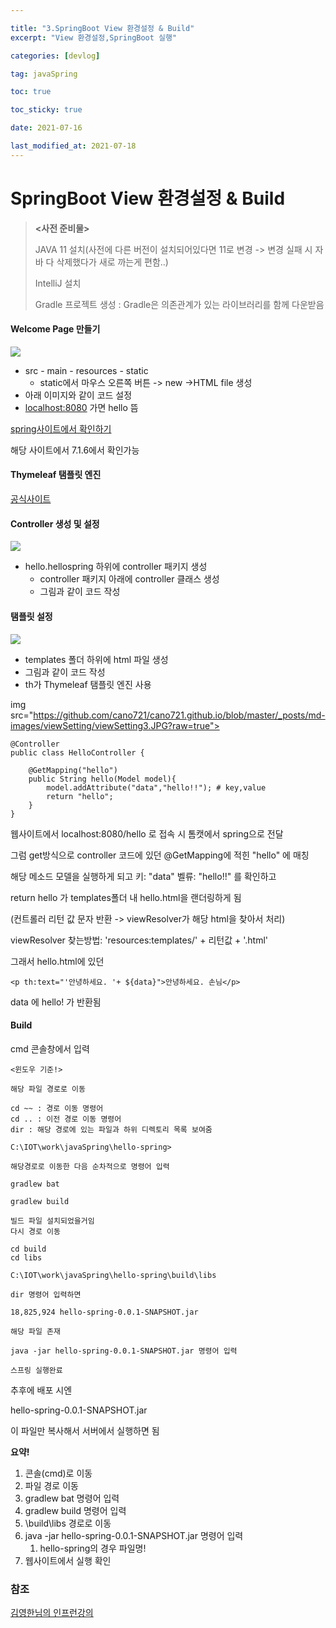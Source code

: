 ```yaml
---

title: "3.SpringBoot View 환경설정 & Build"
excerpt: "View 환경설정,SpringBoot 실행"

categories: [devlog]

tag: javaSpring

toc: true

toc_sticky: true

date: 2021-07-16

last_modified_at: 2021-07-18
---
```




# SpringBoot View 환경설정 & Build

> **<사전 준비물>**
>
> JAVA 11 설치(사전에 다른 버전이 설치되어있다면 11로 변경 -> 변경 실패 시 자바 다 삭제했다가 새로 까는게 편함..)
>
> IntelliJ 설치
>
> Gradle 프로젝트 생성 : Gradle은 의존관계가 있는 라이브러리를 함께 다운받음





#### Welcome Page 만들기



<img src="https://github.com/cano721/cano721.github.io/blob/master/_posts/md-images/viewSetting/viewSetting1.JPG?raw=true">

 

* src - main - resources - static
  * static에서 마우스 오른쪽 버튼 -> new ->HTML file 생성
* 아래 이미지와 같이 코드 설정
* [localhost:8080](localhost:8080) 가면 hello 뜸



[spring사이트에서 확인하기](https://docs.spring.io/spring-boot/docs/current/reference/html/features.html#features.developing-web-applications)

해당 사이트에서 7.1.6에서 확인가능



#### Thymeleaf 탬플릿 엔진

[공식사이트](https://www.thymeleaf.org/)



#### Controller 생성 및 설정

<img src="https://github.com/cano721/cano721.github.io/blob/master/_posts/md-images/viewSetting/viewSetting2.JPG?raw=true">

* hello.hellospring 하위에 controller 패키지 생성
  * controller 패키지 아래에 controller 클래스 생성
  * 그림과 같이 코드 작성



#### 탬플릿 설정

<img src="https://github.com/cano721/cano721.github.io/blob/master/_posts/md-images/viewSetting/viewSetting4.JPG?raw=true">

* templates 폴더 하위에 html 파일 생성
* 그림과 같이 코드 작성
* th가 Thymeleaf 탬플릿 엔진 사용



img src="https://github.com/cano721/cano721.github.io/blob/master/_posts/md-images/viewSetting/viewSetting3.JPG?raw=true">



```
@Controller
public class HelloController {

    @GetMapping("hello")
    public String hello(Model model){
        model.addAttribute("data","hello!!"); # key,value
        return "hello";
    }
}
```

웹사이트에서 localhost:8080/hello 로 접속 시 톰캣에서 spring으로 전달

그럼 get방식으로 controller 코드에 있던 @GetMapping에 적힌 "hello" 에 매칭

해당 메소드 모델을 실행하게 되고 키: "data" 벨류: "hello!!" 를 확인하고

return hello 가 templates폴더 내 hello.html을 랜더링하게 됨



(컨트롤러 리턴 값 문자 반환 -> viewResolver가 해당 html을 찾아서 처리)

viewResolver 찾는방법: 'resources:templates/' + 리턴값 + '.html'



그래서 hello.html에 있던 

```
<p th:text="'안녕하세요. '+ ${data}">안녕하세요. 손님</p>
```

data 에 hello! 가 반환됨





#### Build



cmd 콘솔창에서 입력

````
<윈도우 기준!>

해당 파일 경로로 이동

cd ~~ : 경로 이동 명령어
cd .. : 이전 경로 이동 명령어
dir : 해당 경로에 있는 파일과 하위 디렉토리 목록 보여줌

C:\IOT\work\javaSpring\hello-spring>

해당경로로 이동한 다음 순차적으로 명령어 입력

gradlew bat

gradlew build

빌드 파일 설치되었을거임
다시 경로 이동

cd build
cd libs

C:\IOT\work\javaSpring\hello-spring\build\libs

dir 명령어 입력하면

18,825,924 hello-spring-0.0.1-SNAPSHOT.jar

해당 파일 존재

java -jar hello-spring-0.0.1-SNAPSHOT.jar 명령어 입력

스프링 실행완료

````



추후에 배포 시엔 

hello-spring-0.0.1-SNAPSHOT.jar

이 파일만 복사해서 서버에서 실행하면 됨



**요약!**

1. 콘솔(cmd)로 이동
2. 파일 경로 이동
3. gradlew bat 명령어 입력
4. gradlew build 명령어 입력
5. \build\libs 경로로 이동
6. java -jar hello-spring-0.0.1-SNAPSHOT.jar 명령어 입력
   1.  hello-spring의 경우 파일명!
7. 웹사이트에서 실행 확인







### 참조

[김영한님의 인프런강의](https://www.inflearn.com/course/%EC%8A%A4%ED%94%84%EB%A7%81-%EC%9E%85%EB%AC%B8-%EC%8A%A4%ED%94%84%EB%A7%81%EB%B6%80%ED%8A%B8)
